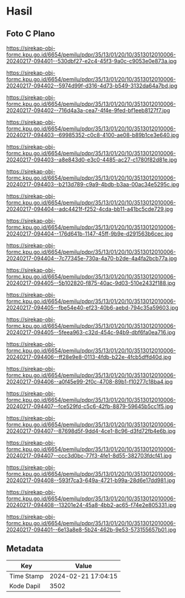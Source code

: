 # Hasil

## Foto C Plano

https://sirekap-obj-formc.kpu.go.id/6654/pemilu/pdpr/35/13/01/20/10/3513012010006-20240217-094401--530dbf27-e2c4-45f3-9a0c-c9053e0e873a.jpg

https://sirekap-obj-formc.kpu.go.id/6654/pemilu/pdpr/35/13/01/20/10/3513012010006-20240217-094402--5974d99f-d316-4d73-b549-3132da64a7bd.jpg

https://sirekap-obj-formc.kpu.go.id/6654/pemilu/pdpr/35/13/01/20/10/3513012010006-20240217-094402--716d4a3a-cea7-4f4e-9fed-bf1eeb8127f7.jpg

https://sirekap-obj-formc.kpu.go.id/6654/pemilu/pdpr/35/13/01/20/10/3513012010006-20240217-094403--69985352-c0c8-4100-ae08-b89b1ce3e640.jpg

https://sirekap-obj-formc.kpu.go.id/6654/pemilu/pdpr/35/13/01/20/10/3513012010006-20240217-094403--a8e843d0-e3c0-4485-ac27-c1780f82d81e.jpg

https://sirekap-obj-formc.kpu.go.id/6654/pemilu/pdpr/35/13/01/20/10/3513012010006-20240217-094403--b213d789-c9a9-4bdb-b3aa-00ac34e5295c.jpg

https://sirekap-obj-formc.kpu.go.id/6654/pemilu/pdpr/35/13/01/20/10/3513012010006-20240217-094404--adc4421f-f252-4cda-bb11-a41bc5cde729.jpg

https://sirekap-obj-formc.kpu.go.id/6654/pemilu/pdpr/35/13/01/20/10/3513012010006-20240217-094404--176d641b-1147-45ff-9b9e-d291563b6cec.jpg

https://sirekap-obj-formc.kpu.go.id/6654/pemilu/pdpr/35/13/01/20/10/3513012010006-20240217-094404--7c77345e-730a-4a70-b2de-4a4fa2bcb77a.jpg

https://sirekap-obj-formc.kpu.go.id/6654/pemilu/pdpr/35/13/01/20/10/3513012010006-20240217-094405--5b102820-f875-40ac-9d03-510e2432f188.jpg

https://sirekap-obj-formc.kpu.go.id/6654/pemilu/pdpr/35/13/01/20/10/3513012010006-20240217-094405--fbe54e40-ef23-40b6-aebd-794c35a59603.jpg

https://sirekap-obj-formc.kpu.go.id/6654/pemilu/pdpr/35/13/01/20/10/3513012010006-20240217-094405--5feea963-c32d-454c-94b9-dbf6fa0ea716.jpg

https://sirekap-obj-formc.kpu.go.id/6654/pemilu/pdpr/35/13/01/20/10/3513012010006-20240217-094406--ff28e9e8-0113-4fdb-b22e-4fcb5dffd40d.jpg

https://sirekap-obj-formc.kpu.go.id/6654/pemilu/pdpr/35/13/01/20/10/3513012010006-20240217-094406--a0f45e99-2f0c-4708-89b1-f10277c18ba4.jpg

https://sirekap-obj-formc.kpu.go.id/6654/pemilu/pdpr/35/13/01/20/10/3513012010006-20240217-094407--fce529fd-c5c6-42fb-8879-59645b5cc1f5.jpg

https://sirekap-obj-formc.kpu.go.id/6654/pemilu/pdpr/35/13/01/20/10/3513012010006-20240217-094407--87698d5f-9dd4-4ce1-8c96-d3fd72fb4e6b.jpg

https://sirekap-obj-formc.kpu.go.id/6654/pemilu/pdpr/35/13/01/20/10/3513012010006-20240217-094407--ccc3d0bc-77f3-4fe1-8d55-382703fdcf41.jpg

https://sirekap-obj-formc.kpu.go.id/6654/pemilu/pdpr/35/13/01/20/10/3513012010006-20240217-094408--593f7ca3-649a-4721-b99a-28d6e17dd981.jpg

https://sirekap-obj-formc.kpu.go.id/6654/pemilu/pdpr/35/13/01/20/10/3513012010006-20240217-094408--13201e24-45a8-4bb2-ac65-f74e2e805331.jpg

https://sirekap-obj-formc.kpu.go.id/6654/pemilu/pdpr/35/13/01/20/10/3513012010006-20240217-094401--6e13a8e8-5b24-462b-9e53-573155657b01.jpg


## Metadata

| Key        | Value               |
| ---------- | ------------------- |
| Time Stamp | 2024-02-21 17:04:15 |
| Kode Dapil | 3502                |



